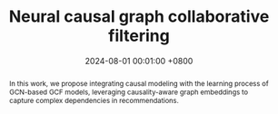 ---
title:          "Neural causal graph collaborative filtering"
date:           2024-08-01 00:01:00 +0800
selected:       true
pub:            "Information Sciences"
pub_date:       "2024"
abstract: >-
  In this work, we propose integrating causal modeling with the learning process of GCN-based GCF models, leveraging causality-aware graph embeddings to capture complex dependencies in recommendations. 
cover:          /paper_figure/NCGCF.jpg
authors:
  - Xiangmeng Wang
  - Qian Li
  - Dianer Yu
  - Wei Huang
  - Qing Li
  - Guandong Xu
links:
  Paper: https://www.sciencedirect.com/science/article/pii/S0020025524007862
---